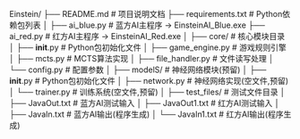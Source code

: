
Einstein/
├── README.md                    # 项目说明文档
├── requirements.txt             # Python依赖包列表
│
├── ai_blue.py                   # 蓝方AI主程序 → EinsteinAI_Blue.exe
├── ai_red.py                    # 红方AI主程序 → EinsteinAI_Red.exe
│
├── core/                        # 核心模块目录
│   ├── __init__.py             # Python包初始化文件
│   ├── game_engine.py          # 游戏规则引擎
│   ├── mcts.py                 # MCTS算法实现
│   ├── file_handler.py         # 文件读写处理
│   └── config.py               # 配置参数
│
├── modelS/                      # 神经网络模块(预留)
│   ├── __init__.py             # Python包初始化文件
│   ├── network.py              # 神经网络实现(空文件,预留)
│   └── trainer.py              # 训练系统(空文件,预留)
│
├── test_files/                  # 测试文件目录
│   ├── JavaOut.txt             # 蓝方AI测试输入
│   ├── JavaOut1.txt            # 红方AI测试输入
│   ├── JavaIn.txt              # 蓝方AI输出(程序生成)
│   └── JavaIn1.txt             # 红方AI输出(程序生成)


